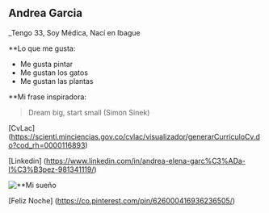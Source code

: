 


## Andrea Garcia

_Tengo 33, Soy Médica, Nací en Ibague

**Lo que me gusta:

* Me gusta pintar
* Me gustan los gatos
* Me gustan las plantas

**Mi frase inspiradora: 

> Dream big, start small (Simon Sinek)

 
 [CvLac] (https://scienti.minciencias.gov.co/cvlac/visualizador/generarCurriculoCv.do?cod_rh=0000116893)
 
 [Linkedin] (https://www.linkedin.com/in/andrea-elena-garc%C3%ADa-l%C3%B3pez-981341119/)
 
 
 ![**Mi sueño](https://www.landuum.com/wp-content/uploads/2019/03/cultura_paisajeiluminado_landuum5.jpg)

 
 [Feliz Noche] (https://co.pinterest.com/pin/626000416936236505/)
